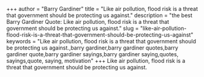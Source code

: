 +++
author = "Barry Gardiner"
title = "Like air pollution, flood risk is a threat that government should be protecting us against."
description = "the best Barry Gardiner Quote: Like air pollution, flood risk is a threat that government should be protecting us against."
slug = "like-air-pollution-flood-risk-is-a-threat-that-government-should-be-protecting-us-against"
keywords = "Like air pollution, flood risk is a threat that government should be protecting us against.,barry gardiner,barry gardiner quotes,barry gardiner quote,barry gardiner sayings,barry gardiner saying,quotes, sayings,quote, saying, motivation"
+++
Like air pollution, flood risk is a threat that government should be protecting us against.
